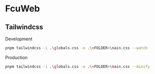 # FcuWeb

## Tailwindcss

Development

```bash
pnpm tailwindcss -i .\globals.css -o .\<FOLDER>\main.css --watch 
```

Production

```bash
pnpm tailwindcss -i .\globals.css -o .\<FOLDER>\main.css --minify
```